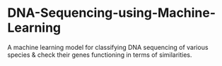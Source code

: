 # DNA-Sequencing-using-Machine-Learning
A machine learning model for classifying DNA sequencing of various species &amp; check their genes functioning in terms of similarities. 

